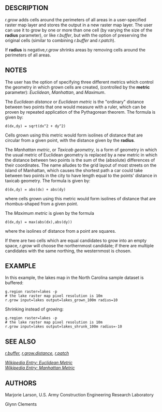 ## DESCRIPTION

*r.grow* adds cells around the perimeters of all areas in a
user-specified raster map layer and stores the output in a new raster
map layer. The user can use it to grow by one or more than one cell (by
varying the size of the **radius** parameter), or like *r.buffer*, but
with the option of preserving the original cells (similar to combining
*r.buffer* and *r.patch*).

If **radius** is negative,*r.grow* shrinks areas by removing cells
around the perimeters of all areas.

## NOTES

The user has the option of specifying three different metrics which
control the geometry in which grown cells are created, (controlled by
the **metric** parameter): *Euclidean*, *Manhattan*, and *Maximum*.

The *Euclidean distance* or *Euclidean metric* is the "ordinary"
distance between two points that one would measure with a ruler, which
can be proven by repeated application of the Pythagorean theorem. The
formula is given by:

```shell
d(dx,dy) = sqrt(dx^2 + dy^2)
```

Cells grown using this metric would form isolines of distance that are
circular from a given point, with the distance given by the **radius**.

The *Manhattan metric*, or *Taxicab geometry*, is a form of geometry in
which the usual metric of Euclidean geometry is replaced by a new metric
in which the distance between two points is the sum of the (absolute)
differences of their coordinates. The name alludes to the grid layout of
most streets on the island of Manhattan, which causes the shortest path
a car could take between two points in the city to have length equal to
the points' distance in taxicab geometry. The formula is given by:

```shell
d(dx,dy) = abs(dx) + abs(dy)
```

where cells grown using this metric would form isolines of distance that
are rhombus-shaped from a given point.

The *Maximum metric* is given by the formula

```shell
d(dx,dy) = max(abs(dx),abs(dy))
```

where the isolines of distance from a point are squares.

If there are two cells which are equal candidates to grow into an empty
space, *r.grow* will choose the northernmost candidate; if there are
multiple candidates with the same northing, the westernmost is chosen.

## EXAMPLE

In this example, the lakes map in the North Carolina sample dataset is
buffered:

```shell
g.region raster=lakes -p
# the lake raster map pixel resolution is 10m
r.grow input=lakes output=lakes_grown_100m radius=10
```

Shrinking instead of growing:

```shell
g.region raster=lakes -p
# the lake raster map pixel resolution is 10m
r.grow input=lakes output=lakes_shrunk_100m radius=-10
```

## SEE ALSO

*[r.buffer](r.buffer.md), [r.grow.distance](r.grow.distance.md),
[r.patch](r.patch.md)*

*[Wikipedia Entry: Euclidean
Metric](https://en.wikipedia.org/wiki/Euclidean_metric)*  
*[Wikipedia Entry: Manhattan
Metric](https://en.wikipedia.org/wiki/Manhattan_metric)*

## AUTHORS

Marjorie Larson, U.S. Army Construction Engineering Research Laboratory

Glynn Clements
